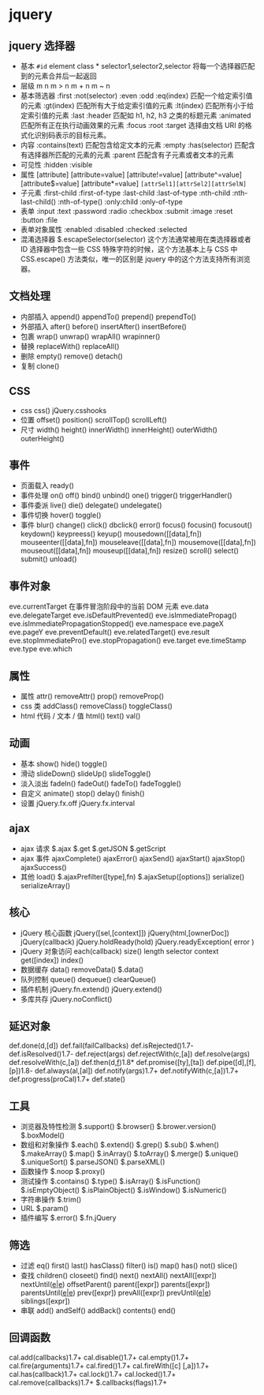 # jquery

## jquery 选择器

- 基本
  `#id`
  element
  class
  *
  selector1,selector2,selector 将每一个选择器匹配到的元素合并后一起返回
- 层级
  m n
  m > n
  m + n
  m ~ n
- 基本筛选器
  :first
  :not(selector)
  :even
  :odd
  :eq(index) 匹配一个给定索引值的元素
  :gt(index) 匹配所有大于给定索引值的元素
  :lt(index) 匹配所有小于给定索引值的元素
  :last
  :header 匹配如 h1, h2, h3 之类的标题元素
  :animated 匹配所有正在执行动画效果的元素
  :focus
  :root
  :target 选择由文档 URI 的格式化识别码表示的目标元素。
- 内容
  :contains(text) 匹配包含给定文本的元素
  :empty
  :has(selector) 匹配含有选择器所匹配的元素的元素
  :parent 匹配含有子元素或者文本的元素
- 可见性
  :hidden
  :visible
- 属性
  [attribute]
  [attribute=value]
  [attribute!=value]
  [attribute^=value]
  [attribute$=value]
  [attribute*=value]
  `[attrSel1][attrSel2][attrSelN]`
- 子元素
  :first-child
  :first-of-type
  :last-child
  :last-of-type
  :nth-child
  :nth-last-child()
  :nth-of-type()
  :only:child
  :only-of-type
- 表单
  :input
  :text
  :password
  :radio
  :checkbox
  :submit
  :image
  :reset
  :button
  :file
- 表单对象属性
  :enabled
  :disabled
  :checked
  :selected
- 混淆选择器
  $.escapeSelector(selector)
  这个方法通常被用在类选择器或者 ID 选择器中包含一些 CSS 特殊字符的时候，这个方法基本上与 CSS 中 CSS.escape() 方法类似，唯一的区别是 jquery 中的这个方法支持所有浏览器。

## 文档处理

- 内部插入
  append()
  appendTo()
  prepend()
  prependTo()
- 外部插入
  after()
  before()
  insertAfter()
  insertBefore()
- 包裹
  wrap()
  unwrap()
  wrapAll()
  wrapinner()
- 替换
  replaceWith()
  replaceAll()
- 删除
  empty()
  remove()
  detach()
- 复制
  clone()

## CSS

- css
  css()
  jQuery.csshooks
- 位置
  offset()
  position()
  scrollTop()
  scrollLeft()
- 尺寸
  width()
  height()
  innerWidth()
  innerHeight()
  outerWidth()
  outerHeight()

## 事件

- 页面载入
  ready()
- 事件处理
  on()
  off()
  bind()
  unbind()
  one()
  trigger()
  triggerHandler()
- 事件委派
  live()
  die()
  delegate()
  undelegate()
- 事件切换
  hover()
  toggle()
- 事件
  blur()
  change()
  click()
  dbclick()
  error()
  focus()
  focusin()
  focusout()
  keydown()
  keypreess()
  keyup()
  mousedown([[data],fn])
  mouseenter([[data],fn])
  mouseleave([[data],fn])
  mousemove([[data],fn])
  mouseout([[data],fn])
  mouseup([[data],fn])
  resize()
  scroll()
  select()
  submit()
  unload()

## 事件对象

eve.currentTarget 在事件冒泡阶段中的当前 DOM 元素
eve.data
eve.delegateTarget
eve.isDefaultPrevented()
eve.isImmediatePropag()
eve.isImmediatePropagationStopped()
eve.namespace
eve.pageX
eve.pageY
eve.preventDefault()
eve.relatedTarget()
eve.result
eve.stopImmediatePro()
eve.stopPropagation()
eve.target
eve.timeStamp
eve.type
eve.which

## 属性

- 属性
  attr()
  removeAttr()
  prop()
  removeProp()
- css 类
  addClass()
  removeClass()
  toggleClass()
- html 代码 / 文本 / 值
  html()
  text()
  val()

## 动画

- 基本
  show()
  hide()
  toggle()
- 滑动
  slideDown()
  slideUp()
  slideToggle()
- 淡入淡出
  fadeIn()
  fadeOut()
  fadeTo()
  fadeToggle()
- 自定义
  animate()
  stop()
  delay()
  finish()
- 设置
  jQuery.fx.off
  jQuery.fx.interval

## ajax

- ajax 请求
  $.ajax
  $.get
  $.getJSON
  $.getScript
- ajax 事件
  ajaxComplete()
  ajaxError()
  ajaxSend()
  ajaxStart()
  ajaxStop()
  ajaxSuccess()
- 其他
  load()
  $.ajaxPrefilter([type],fn)
  $.ajaxSetup([options])
  serialize()
  serializeArray()

## 核心

- jQuery 核心函数
  jQuery([sel,[context]])
  jQuery(html,[ownerDoc])
  jQuery(callback)
  jQuery.holdReady(hold)
  jQuery.readyException( error )
- jQuery 对象访问
  each(callback)
  size()
  length
  selector
  context
  get([index])
  index()
- 数据缓存
  data()
  removeData()
  $.data()
- 队列控制
  queue()
  dequeue()
  clearQueue()
- 插件机制
  jQuery.fn.extend()
  jQuery.extend()
- 多库共存
  jQuery.noConflict()

## 延迟对象

def.done(d,[d])
def.fail(failCallbacks)
def.isRejected()1.7-
def.isResolved()1.7-
def.reject(args)
def.rejectWith(c,[a])
def.resolve(args)
def.resolveWith(c,[a])
def.then(d[,f](,p))1.8*
def.promise([ty],[ta])
def.pipe([d],[f],[p])1.8-
def.always(al,[al])
def.notify(args)1.7+
def.notifyWith(c,[a])1.7+
def.progress(proCal)1.7+
def.state()

## 工具

- 浏览器及特性检测
  $.support()
  $.browser()
  $.brower.version()
  $.boxModel()
- 数组和对象操作
  $.each()
  $.extend()
  $.grep()
  $.sub()
  $.when()
  $.makeArray()
  $.map()
  $.inArray()
  $.toArray()
  $.merge()
  $.unique()
  $.uniqueSort()
  $.parseJSON()
  $.parseXML()
- 函数操作
  $.noop
  $.proxy()
- 测试操作
  $.contains()
  $.type()
  $.isArray()
  $.isFunction()
  $.isEmptyObject()
  $.isPlainObject()
  $.isWindow()
  $.isNumeric()
- 字符串操作
  $.trim()
- URL
  $.param()
- 插件编写
  $.error()
  $.fn.jQuery

## 筛选

- 过滤
  eq()
  first()
  last()
  hasClass()
  filter()
  is()
  map()
  has()
  not()
  slice()
- 查找
  children()
  closeet()
  find()
  next()
  nextAll()
  nextAll([expr])
  nextUntil([e|e](,f))
  offsetParent()
  parent([expr])
  parents([expr])
  parentsUntil([e|e](,f))
  prev([expr])
  prevAll([expr])
  prevUntil([e|e](,f))
  siblings([expr])
- 串联
  add()
  andSelf()
  addBack()
  contents()
  end()

## 回调函数

cal.add(callbacks)1.7+
cal.disable()1.7+
cal.empty()1.7+
cal.fire(arguments)1.7+
cal.fired()1.7+
cal.fireWith([c] [,a])1.7+
cal.has(callback)1.7+
cal.lock()1.7+
cal.locked()1.7+
cal.remove(callbacks)1.7+
$.callbacks(flags)1.7+
